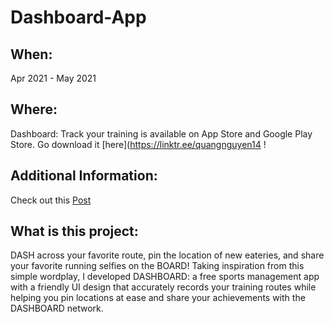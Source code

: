 # Dashboard-App

## When: 
Apr 2021 - May 2021

## Where: 
Dashboard: Track your training is available on App Store and Google Play Store. Go download it [here](https://linktr.ee/quangnguyen14 !

## Additional Information:
Check out this [Post](https://decodecraft.com/Dashboard-App/) 

## What is this project: 
DASH across your favorite route, pin the location of new eateries, and share your favorite running selfies on the BOARD! Taking inspiration from this simple wordplay, I developed DASHBOARD: a free sports management app with a friendly UI design that accurately records your training routes while helping you pin locations at ease and share your achievements with the DASHBOARD network.
